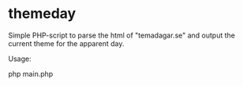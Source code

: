 # themeday

Simple PHP-script to parse the html of "temadagar.se" and output the current theme for the apparent day.

Usage:

php main.php

